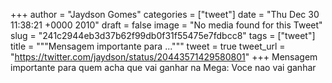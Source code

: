 
+++
author = "Jaydson Gomes"
categories = ["tweet"]
date = "Thu Dec 30 11:38:21 +0000 2010"
draft = false
image = "No media found for this Tweet"
slug = "241c2944eb3d37b62f99db0f31f55475e7fdbcc8"
tags = ["tweet"]
title = """Mensagem importante para ..."""
tweet = true
tweet_url = "https://twitter.com/jaydson/status/20443571429580801"
+++
Mensagem importante para quem acha que vai ganhar na Mega: Voce nao vai ganhar
